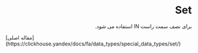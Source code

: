 <div dir="rtl" markdown="1">

# Set

برای نصف سمت راست IN استفاده می شود.

</div>
[مقاله اصلی](https://clickhouse.yandex/docs/fa/data_types/special_data_types/set/) <!--hide-->
